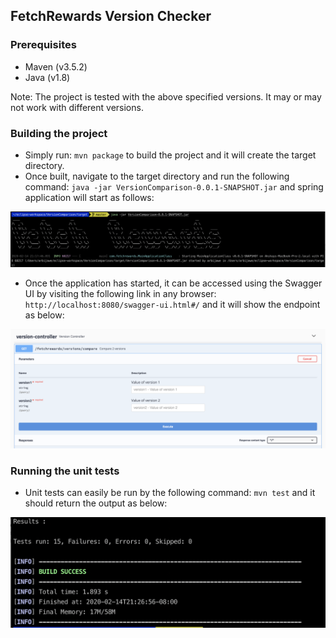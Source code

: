 ## FetchRewards Version Checker

### Prerequisites
+ Maven (v3.5.2)
+ Java (v1.8)

Note: The project is tested with the above specified versions. It may or may not work with different versions. 

### Building the project
+ Simply run: `mvn package` to build the project and it will create the target directory. 
+ Once built, navigate to the target directory and run the following command: `java -jar VersionComparison-0.0.1-SNAPSHOT.jar` and spring application will start as follows:

![ApplicationStartup](src/main/resources/ApplicationStartup.png)

+ Once the application has started, it can be accessed using the Swagger UI by visiting the following link in any browser: `http://localhost:8080/swagger-ui.html#/` and it will show the endpoint as below:

![SwaggerUI](src/main/resources/SwaggerUI.png)

### Running the unit tests
+ Unit tests can easily be run by the following command: `mvn test` and it should return the output as below:

![UnitTest](src/main/resources/UnitTest.png)


